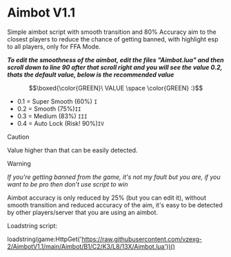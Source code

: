 # Aimbot V1.1
Simple aimbot script with smooth transition and 80% Accuracy aim to the closest players to reduce the chance of getting banned, with highlight esp to all players, only for FFA Mode. 

_**To edit the smoothness of the aimbot, edit the files "Aimbot.lua" and then scroll down to line 90 after that scroll right and you will see the value 0.2, thats the default value, below is the recommended value**_

$$\boxed{\color{GREEN}\ VALUE \space \color{GREEN} :}$$
- 0.1 = Super Smooth (60%) ```I```
- 0.2 = Smooth (75%)```II```
- 0.3 = Medium (83%) ```III```
- 0.4 = Auto Lock (Risk! 90%)```IV```

> [!CAUTION]
> Value higher than that can be easily detected.

> [!WARNING]
> _If you're getting banned from the game, it's not my fault but you are, if you want to be pro then don't use script to win_
>
> Aimbot accuracy is only reduced by 25% (but you can edit it), without smooth transition and reduced accuracy of the aim, it's easy to be detected by other players/server that you are using an aimbot.

Loadstring script: 

loadstring(game:HttpGet('https://raw.githubusercontent.com/vzexg-2/AimbotV1.1/main/Aimbot/B1/C2/K3/L8/13X/Aimbot.lua'))()
